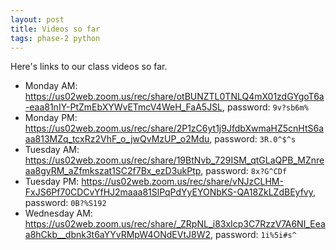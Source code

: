 ```yaml
---
layout: post
title: Videos so far
tags: phase-2 python
---
```


Here's links to our class videos so far.

* Monday AM: https://us02web.zoom.us/rec/share/otBUNZTL0TNLQ4mX01zdGYgoT6a-eaa81nIY-PtZmEbXYWvETmcV4WeH_FaA5JSL, password: `9v?sb6m%`
* Monday PM: https://us02web.zoom.us/rec/share/2P1zC6yt1j9JfdbXwmaHZ5cnHtS6aaa813MZq_tcxRz2VhF_o_jwQvMzUP_o2Mdu, password: `3R.0^$^s`
* Tuesday AM: https://us02web.zoom.us/rec/share/19BtNvb_729ISM_qtGLaQPB_MZnreaa8gyRM_aZfmkszat1SC2f7Bx_ezD3ukPtp, password: `8x?G^CDf`
* Tuesday PM: https://us02web.zoom.us/rec/share/vNJzCLHM-FxJS6Pf70CDCvYfHJ2maaa81SlPqPdYyEYONbKS-QA18ZkLZdBEyfvy, password: `0B?%S192`
* Wednesday AM: https://us02web.zoom.us/rec/share/_ZRpNL_i83xIcp3C7RzzV7A6NI_Eeaa8hCkb__dbnk3t6aYYvRMpW4ONdEVtJ8W2, password: `1i%5i#s^`
